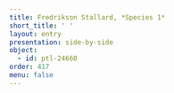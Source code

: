 ```yaml
---
title: Fredrikson Stallard, *Species 1*
short_title: ' '
layout: entry
presentation: side-by-side
object:
  - id: ptl-24660
order: 417
menu: false
---
```

